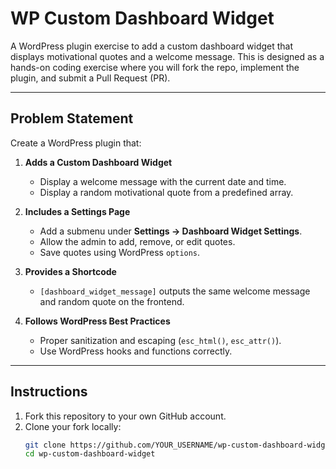 # WP Custom Dashboard Widget

A WordPress plugin exercise to add a custom dashboard widget that displays motivational quotes and a welcome message. This is designed as a hands-on coding exercise where you will fork the repo, implement the plugin, and submit a Pull Request (PR).

---

## Problem Statement

Create a WordPress plugin that:

1. **Adds a Custom Dashboard Widget**  
   - Display a welcome message with the current date and time.  
   - Display a random motivational quote from a predefined array.  

2. **Includes a Settings Page**  
   - Add a submenu under **Settings → Dashboard Widget Settings**.  
   - Allow the admin to add, remove, or edit quotes.  
   - Save quotes using WordPress `options`.  

3. **Provides a Shortcode**  
   - `[dashboard_widget_message]` outputs the same welcome message and random quote on the frontend.  

4. **Follows WordPress Best Practices**  
   - Proper sanitization and escaping (`esc_html()`, `esc_attr()`).  
   - Use WordPress hooks and functions correctly.  

---

## Instructions

1. Fork this repository to your own GitHub account.  
2. Clone your fork locally:  
   ```bash
   git clone https://github.com/YOUR_USERNAME/wp-custom-dashboard-widget.git
   cd wp-custom-dashboard-widget
